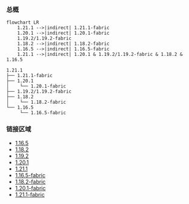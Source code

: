 ### 总概

```mermaid
flowchart LR
    1.21.1 -->|indirect| 1.21.1-fabric
    1.20.1 -->|indirect| 1.20.1-fabric
    1.19.2/1.19.2-fabric
    1.18.2 -->|indirect| 1.18.2-fabric
    1.16.5 -->|indirect| 1.16.5-fabric
    1.21.1 -->|indirect| 1.20.1 & 1.19.2/1.19.2-fabric & 1.18.2 & 1.16.5
```

```
1.21.1
├── 1.21.1-fabric
├── 1.20.1
│    └── 1.20.1-fabric
├── 1.19.2/1.19.2-fabric
├── 1.18.2
│    └── 1.18.2-fabric
└── 1.16.5
     └── 1.16.5-fabric
```

### 链接区域

- [1.16.5](/projects/1.16/assets/macaws-stairs/mcwstairs)
- [1.18.2](/projects/1.18/assets/macaws-stairs/mcwstairs)
- [1.19.2](/projects/1.19/assets/macaws-stairs/mcwstairs)
- [1.20.1](/projects/1.20/assets/macaws-stairs/mcwstairs)
- [1.21.1](/projects/1.21/assets/macaws-stairs/mcwstairs)
- [1.16.5-fabric](/projects/1.16-fabric/assets/macaws-stairs/mcwstairs)
- [1.18.2-fabric](/projects/1.18-fabric/assets/macaws-stairs/mcwstairs)
- [1.20.1-fabric](/projects/1.20-fabric/assets/macaws-stairs/mcwstairs)
- [1.21.1-fabric](/projects/1.21-fabric/assets/macaws-stairs/mcwstairs)